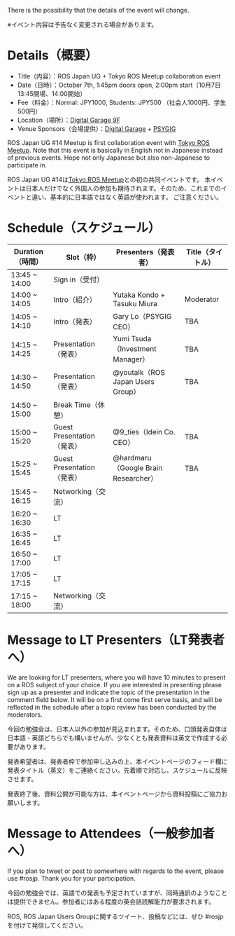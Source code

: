 There is the possibility that the details of the event will change.

※イベント内容は予告なく変更される場合があります。

# Details（概要）

- Title（内容）：ROS Japan UG + Tokyo ROS Meetup collaboration event
- Date（日時）：October 7th, 1:45pm doors open, 2:00pm start（10月7日 13:45開場、14:00開始）
- Fee（料金）：Normal: JPY1000, Students: JPY500 （社会人1000円、学生500円）
- Location（場所）：[Digital Garage 9F](https://www.google.co.jp/maps/place/3+Chome-5-7+Ebisuminami,+Shibuya-ku,+T%C5%8Dky%C5%8D-to+150-0022/@35.6462807,139.7016152,17z/data=!4m13!1m7!3m6!1s0x60188b465fc04f0b:0x346d0cf0125cbe89!2s3+Chome-5-7+Ebisuminami,+Shibuya-ku,+T%C5%8Dky%C5%8D-to+150-0022!3b1!8m2!3d35.6462764!4d139.7038039!3m4!1s0x60188b465fc04f0b:0x346d0cf0125cbe89!8m2!3d35.6462764!4d139.7038039?hl=jp)
- Venue Sponsors（会場提供）：[Digital Garage](http://www.garage.co.jp) + [PSYGIG](http://psygig.com)

ROS Japan UG #14 Meetup is first collaboration event with [Tokyo ROS Meetup](https://www.meetup.com/Tokyo-ROS-Meetup/).
Note that this event is basically in English not in Japanese instead of previous events. Hope not only Japanese but also non-Japanese to participate in.

ROS Japan UG #14は[Tokyo ROS Meetup](https://www.meetup.com/Tokyo-ROS-Meetup/)との初の共同イベントです。
本イベントは日本人だけでなく外国人の参加も期待されます。そのため、これまでのイベントと違い、基本的に日本語ではなく英語が使われます。
ご注意ください。

# Schedule（スケジュール）

Duration（時間） |　Slot（枠）  | Presenters（発表者） | Title（タイトル）
------|---------------|---------|----
13:45 ~ 14:00 | Sign in（受付） |  |
14:00 ~ 14:05 | Intro（紹介） | Yutaka Kondo + Tasuku Miura | Moderator |
14:05 ~ 14:10 | Intro（発表） | Gary Lo（PSYGIG CEO） | TBA |
14:15 ~ 14:25 | Presentation（発表） | Yumi Tsuda（Investment Manager） | TBA |
14:30 ~ 14:50 | Presentation（発表） | @youtalk（ROS Japan Users Group） | TBA |
14:50 ~ 15:00 | Break Time（休憩） | |
15:00 ~ 15:20 | Guest Presentation（発表） | @9_ties（Idein Co. CEO） | TBA |
15:25 ~ 15:45 | Guest Presentation（発表） | @hardmaru（Google Brain Researcher） | TBA |
15:45 ~ 16:15 | Networking（交流） | | |
16:20 ~ 16:30 | LT 　| | |
16:35 ~ 16:45 | LT 　| | |
16:50 ~ 17:00 | LT 　| | |
17:05 ~ 17:15 | LT 　| | |
17:15 ~ 18:00 | Networking（交流） | | |

# Message to LT Presenters（LT発表者へ）

We are looking for LT presenters, where you will have 10 minutes to present on a ROS subject of your choice. If you are interested in presenting please sign up as a presenter and indicate the topic of the presentation in the comment field below. It will be on a first come first serve basis, and will be reflected in the schedule after a topic review has been conducted by the moderators.

今回の勉強会は、日本人以外の参加が見込まれます。そのため、口頭発表自体は日本語・英語どちらでも構いませんが、少なくとも発表資料は英文で作成する必要があります。

発表希望者は、発表者枠で参加申し込みの上、本イベントページのフィード欄に発表タイトル（英文）をご連絡ください。先着順で対応し、スケジュールに反映させます。

発表終了後、資料公開が可能な方は、本イベントページから資料投稿にご協力お願いします。

# Message to Attendees（一般参加者へ）

If you plan to tweet or post to somewhere with regards to the event, please use #rosjp. Thank you for your participation.

今回の勉強会では、英語での発表も予定されていますが、同時通訳のようなことは提供できません。参加者にはある程度の英会話読解能力が要求されます。

ROS, ROS Japan Users Groupに関するツイート、投稿などには、ぜひ #rosjp を付けて発信してください。
